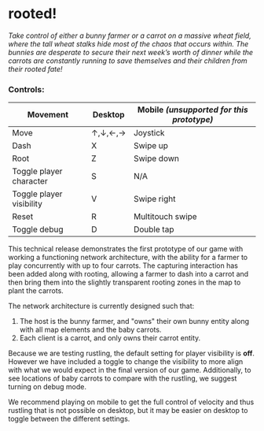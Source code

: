 # rooted!
*Take control of either a bunny farmer or a carrot on a massive wheat field, where the tall wheat stalks hide most of the chaos that occurs within. The bunnies are desperate to secure their next week’s worth of dinner while the carrots are constantly running to save themselves and their children from their rooted fate!* 

### Controls:
Movement | Desktop | Mobile *(unsupported for this prototype)*
| ---- | ---- | ----
Move  | ↑,↓,←,→ | Joystick
Dash  | X | Swipe up
Root  | Z | Swipe down
Toggle player character  | 	S | N/A
Toggle player visibility  | V | Swipe right
Reset | R | Multitouch swipe
Toggle debug | D | Double tap


This technical release demonstrates the first prototype of our game with working a functioning network architecture, with the ability for a farmer to play concurrently with up to four carrots. The capturing interaction has been added along with rooting, allowing a farmer to dash into a carrot and then bring them into the slightly transparent rooting zones in the map to plant the carrots.

The network architecture is currently designed such that:
1. The host is the bunny farmer, and "owns" their own bunny entity along with all map elements and the baby carrots.
2. Each client is a carrot, and only owns their carrot entity.

Because we are testing rustling, the default setting for player visibility is **off**. However we have included a toggle to change the visibility to more align with what we would expect in the final version of our game. Additionally, to see locations of baby carrots to compare with the rustling, we suggest turning on debug mode. 

We recommend playing on mobile to get the full control of velocity and thus rustling that is not possible on desktop, but it may be easier on desktop to toggle between the different settings.
